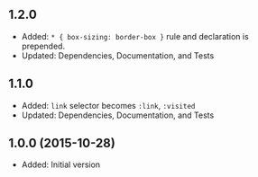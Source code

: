 ## 1.2.0

- Added: `* { box-sizing: border-box }` rule and declaration is prepended.
- Updated: Dependencies, Documentation, and Tests

## 1.1.0

- Added: `link` selector becomes `:link`, `:visited`
- Updated: Dependencies, Documentation, and Tests

## 1.0.0 (2015-10-28)

- Added: Initial version
